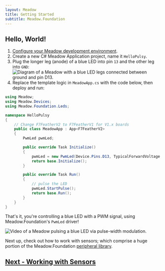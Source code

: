 ```yaml
---
layout: Meadow
title: Getting Started
subtitle: Meadow.Foundation
---
```


## Hello, World!

1. [Configure your Meadow development environment](/Meadow/Getting_Started/).
1. Create a new C# Meadow Application project, name it `HelloPulsy`.
1. Plug the longer leg (anode) of a blue LED into pin `13` and the other leg into `GND`:
    ![Diagram of a Meadow with a blue LED legs connected between ground and pin D13.](PwmLed.png)
1. Replace the template logic in `MeadowApp.cs` with the code below, then deploy and run:

```csharp
using Meadow;
using Meadow.Devices;
using Meadow.Foundation.Leds;

namespace HelloPulsy
{
    // Change F7FeatherV2 to F7FeatherV1 for V1.x boards
    public class MeadowApp : App<F7FeatherV2>
    {
        PwmLed pwmLed;

        public override Task Initialize()
        {
            pwmLed = new PwmLed(Device.Pins.D13, TypicalForwardVoltage.Blue);
            return base.Initialize();
        }

        public override Task Run()
        {
            // pulse the LED
            pwmLed.StartPulse();
            return base.Run();
        }
    }
}
```

That's it, you're controlling a blue LED with a PWM signal, using Meadow.Foundation's `PwmLed` driver!

![Video of a Meadow pulsing a blue LED via pulse-width modulation.](HelloPulsy.gif)

Next up, check out how to work with sensors; which comprise a huge portion of the Meadow.Foundation [peripheral library](/Meadow/Meadow.Foundation/Peripherals).

## [Next - Working with Sensors](/Meadow/Meadow.Foundation/Working_with_Sensors/)
